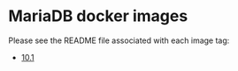 # MariaDB docker images

Please see the README file associated with each image tag:

- [10.1](./10.1/README.md)
